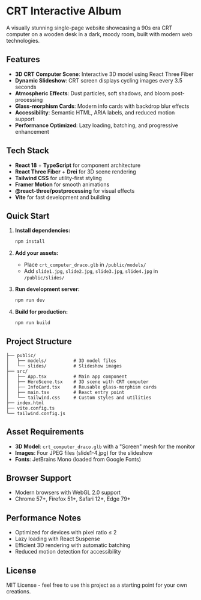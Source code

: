# CRT Interactive Album

A visually stunning single-page website showcasing a 90s era CRT computer on a wooden desk in a dark, moody room, built with modern web technologies.

## Features

- **3D CRT Computer Scene**: Interactive 3D model using React Three Fiber
- **Dynamic Slideshow**: CRT screen displays cycling images every 3.5 seconds
- **Atmospheric Effects**: Dust particles, soft shadows, and bloom post-processing
- **Glass-morphism Cards**: Modern info cards with backdrop blur effects
- **Accessibility**: Semantic HTML, ARIA labels, and reduced motion support
- **Performance Optimized**: Lazy loading, batching, and progressive enhancement

## Tech Stack

- **React 18** + **TypeScript** for component architecture
- **React Three Fiber** + **Drei** for 3D scene rendering
- **Tailwind CSS** for utility-first styling
- **Framer Motion** for smooth animations
- **@react-three/postprocessing** for visual effects
- **Vite** for fast development and building

## Quick Start

1. **Install dependencies:**
   ```bash
   npm install
   ```

2. **Add your assets:**
   - Place `crt_computer_draco.glb` in `/public/models/`
   - Add `slide1.jpg`, `slide2.jpg`, `slide3.jpg`, `slide4.jpg` in `/public/slides/`

3. **Run development server:**
   ```bash
   npm run dev
   ```

4. **Build for production:**
   ```bash
   npm run build
   ```

## Project Structure

```
├── public/
│   ├── models/          # 3D model files
│   └── slides/          # Slideshow images
├── src/
│   ├── App.tsx          # Main app component
│   ├── HeroScene.tsx    # 3D scene with CRT computer
│   ├── InfoCard.tsx     # Reusable glass-morphism cards
│   ├── main.tsx         # React entry point
│   └── tailwind.css     # Custom styles and utilities
├── index.html
├── vite.config.ts
└── tailwind.config.js
```

## Asset Requirements

- **3D Model**: `crt_computer_draco.glb` with a "Screen" mesh for the monitor
- **Images**: Four JPEG files (slide1-4.jpg) for the slideshow
- **Fonts**: JetBrains Mono (loaded from Google Fonts)

## Browser Support

- Modern browsers with WebGL 2.0 support
- Chrome 57+, Firefox 51+, Safari 12+, Edge 79+

## Performance Notes

- Optimized for devices with pixel ratio ≤ 2
- Lazy loading with React Suspense
- Efficient 3D rendering with automatic batching
- Reduced motion detection for accessibility

## License

MIT License - feel free to use this project as a starting point for your own creations.